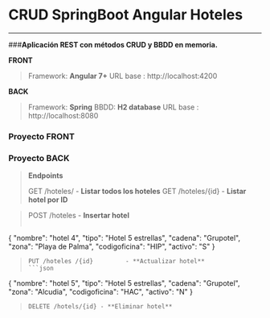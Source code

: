  **CRUD SpringBoot Angular Hoteles**
====================================
----------

###**Aplicación REST con métodos CRUD y BBDD en memoria.**

**FRONT**
> Framework: **Angular 7+**
> URL base : http://localhost:4200

**BACK**
> Framework: **Spring**
> BBDD: **H2 database**
> URL base : http://localhost:8080


### <i class="icon-folder"></i> Proyecto FRONT

### <i class="icon-folder"></i> Proyecto BACK

> **Endpoints**
> 
> GET /hoteles/           - **Listar todos los hoteles**
> GET /hoteles/{id}     - **Listar hotel por ID**

> POST /hoteles          - **Insertar hotel**
>```json
{
    "nombre": "hotel 4",
    "tipo": "Hotel 5 estrellas",
	"cadena": "Grupotel",
	"zona": "Playa de Palma",
	"codigoficina": "HIP",
	"activo": "S"
}
>```
> PUT /hoteles /{id}         - **Actualizar hotel**
>```json
{
    "nombre": "hotel 5",
    "tipo": "Hotel 5 estrellas",
	"cadena": "Grupotel",
	"zona": "Alcudia",
	"codigoficina": "HAC",
	"activo": "N"
}
>```
> DELETE /hotels/{id} - **Eliminar hotel**
